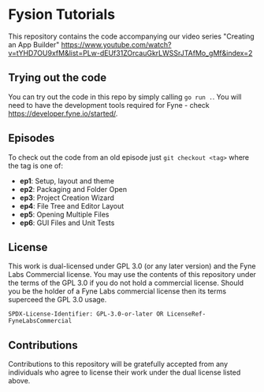 # Fysion Tutorials

This repository contains the code accompanying our video series "Creating an App Builder"
https://www.youtube.com/watch?v=tYHD7OU9xfM&list=PLw-dEUf31ZOrcauGkrLWSSrJTAfMo_gMf&index=2

## Trying out the code

You can try out the code in this repo by simply calling `go run .`.
You will need to have the development tools required for Fyne - check https://developer.fyne.io/started/.

## Episodes

To check out the code from an old episode just `git checkout <tag>` where the tag is one of:

* **ep1**: Setup, layout and theme
* **ep2**: Packaging and Folder Open
* **ep3**: Project Creation Wizard
* **ep4**: File Tree and Editor Layout
* **ep5**: Opening Multiple Files
* **ep6**: GUI Files and Unit Tests

## License

This work is dual-licensed under GPL 3.0 (or any later version) and the Fyne Labs Commercial license.
You may use the contents of this repository under the terms of the GPL 3.0 if you do not hold a commercial license.
Should you be the holder of a Fyne Labs commercial license then its terms superceed the GPL 3.0 usage.

`SPDX-License-Identifier: GPL-3.0-or-later OR LicenseRef-FyneLabsCommercial`

## Contributions

Contributions to this repository will be gratefully accepted from any individuals who agree to
license their work under the dual license listed above.
